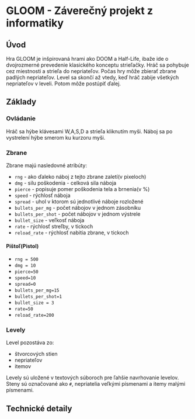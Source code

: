 # GLOOM - Záverečný projekt z informatiky

## Úvod

Hra GLOOM je inšpirovaná hrami ako DOOM a Half-Life, ibaže ide o dvojrozmerné prevedenie klasického konceptu strieľačky.
Hráč sa pohybuje cez miestnosti a strieľa do nepriateľov. Počas hry môže zbierať zbrane padlých nepriateľov.
Level sa skončí až vtedy, keď hráč zabije všetkých nepriateľov v leveli. Potom môže postúpiť ďalej.

## Základy

### Ovládanie
Hráč sa hýbe klávesami W,A,S,D a strieľa kliknutím myši.
Náboj sa po vystrelení hýbe smerom ku kurzoru myši.

### Zbrane
Zbrane majú nasledovné atribúty:

- `rng` - ako ďaleko náboj z tejto zbrane zaletí(v pixeloch)
- `dmg` - silu poškodenia - celková sila náboja 
- `pierce` - popisuje pomer poškodenia tela a brnenia(v %)
- `speed` - rýchlosť náboja 
- `spread` - uhol v ktorom sú jednotlivé náboje rozložené
- `bullets_per_mg` - počet nábojov v jednom zásobníku
- `bullets_per_shot` - počet nábojov v jednom výstrele
- `bullet_size` - veľkosť náboja
- `rate` - rýchlosť streľby, v tickoch
- `reload_rate` - rýchlosť nabitia zbrane, v tickoch


#### Pištoľ(Pistol)
- `rng = 500`
- `dmg = 10`
- `pierce=50`
- `speed=10`
- `spread=0`
- `bullets_per_mg=15`
- `bullets_per_shot=1`
- `bullet_size = 3`
- `rate=50`
- `reload_rate=200`

### Levely
Level pozostáva zo:

- štvorcových stien
- nepriateľov
- itemov

Levely sú uložené v textových súboroch pre ľahšie navrhovanie levelov.
Steny sú označované ako `#`, nepriatelia veľkými písmenami a itemy malými písmenami.

## Technické detaily
